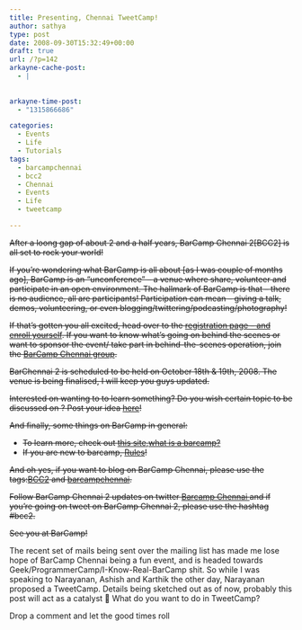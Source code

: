 ```yaml
---
title: Presenting, Chennai TweetCamp!
author: sathya
type: post
date: 2008-09-30T15:32:49+00:00
draft: true
url: /?p=142
arkayne-cache-post:
  - |
    
    
arkayne-time-post:
  - "1315866686"

categories:
  - Events
  - Life
  - Tutorials
tags:
  - barcampchennai
  - bcc2
  - Chennai
  - Events
  - Life
  - tweetcamp

---
```

<span style="text-decoration: line-through;">After a loong gap of about 2 and a half years, BarCamp Chennai 2[BCC2] is all set to rock your world!</span>

<span style="text-decoration: line-through;">If you&#8217;re wondering what BarCamp is all about [as I was couple of months ago], BarCamp is an &#8220;unconference&#8221; &#8211; a venue where share, volunteer and participate in an open environment. The hallmark of BarCamp is that &#8211; there is no audience, all are participants! Participation can mean &#8211; giving a talk, demos, volunteering, or even blogging/twittering/podcasting/photography!</span>

<!--more-->

<span style="text-decoration: line-through;">If that&#8217;s gotten you all excited, head over to the <a href="http://barcampchennai.org/index.php?title=BCC2_Register" target="_blank">registration page &#8211; and enroll yourself</a>. If you want to know what&#8217;s going on behind the scenes or want to sponsor the event/ take part in behind-the-scenes operation, join the <a href="http://groups.google.com/group/barcampchennai" target="_blank">BarCamp Chennai group</a>.</span>

<span style="text-decoration: line-through;">BarChennai 2 is scheduled to be held on October 18th & 19th, 2008. The venue is being finalised, I will keep you guys updated.</span>

<span style="text-decoration: line-through;">Interested on wanting to to learn something? Do you wish certain topic to be discussed on ? Post your idea <a href="http://barcampchennai.org/index.php?title=What_do_you_want_to_hear" target="_blank">here</a>!</span>

<span style="text-decoration: line-through;">And finally, some things on BarCamp in general:</span>

  * <span style="text-decoration: line-through;">To learn more, check out <a class="external text" title="http://www.barcamp.org" href="http://www.barcamp.org/" rel="nofollow">this site</a>,<a class="external text" title="http://en.wikipedia.org/wiki/BarCamp" href="http://en.wikipedia.org/wiki/BarCamp" rel="nofollow">what is a barcamp?</a></span>
  * <span style="text-decoration: line-through;">If you are new to barcamp, <a class="external text" title="http://barcampchennai.org/index.php?title=Rules" href="http://barcampchennai.org/index.php?title=Rules" rel="nofollow">Rules</a>!</span>

<span style="text-decoration: line-through;">And oh yes, if you want to blog on BarCamp Chennai, please use the tags:<a class="external text" title="http://technorati.com/tag/BCC2" href="http://technorati.com/tag/BCC2" rel="nofollow">BCC2</a> and <a class="external text" title="http://technorati.com/tag/barcampchennai" href="http://technorati.com/tag/barcampchennai" rel="nofollow">barcampchennai</a>.</span>

<span style="text-decoration: line-through;">Follow BarCamp Chennai 2 updates on twitter <a class="external text" title="http://twitter.com/Barcampchennai" href="http://twitter.com/Barcampchennai" rel="nofollow">Barcamp Chennai </a>and if you&#8217;re going on tweet on BarCamp Chennai 2, please use the hashtag #bcc2.</span>

<span style="text-decoration: line-through;">See you at BarCamp!</span>

The recent set of mails being sent over the mailing list has made me lose hope of BarCamp Chennai being a fun event, and is headed towards Geek/ProgrammerCamp/I-Know-Real-BarCamp shit. So while I was speaking to Narayanan, Ashish and Karthik the other day, Narayanan proposed a TweetCamp. Details being sketched out as of now, probably this post will act as a catalyst 🙂 What do you want to do in TweetCamp?

Drop a comment and let the good times roll
